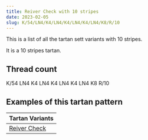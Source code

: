 ```yaml
---
title: Reiver Check with 10 stripes
date: 2023-02-05
slug: K/54/LN4/K4/LN4/K4/LN4/K4/LN4/K8/R/10
---
```

This is a list of all the tartan sett variants with 10 stripes.

It is a 10 stripes tartan.


## Thread count
K/54 LN4 K4 LN4 K4 LN4 K4 LN4 K8 R/10

## Examples of this tartan pattern

| Tartan Variants |
|---------------|
| [Reiver Check](/variants/k/54/ln4/k4/ln4/k4/ln4/k4/ln4/k8/r/10-k000000-lne0e0e0-rc00000)||
